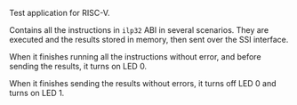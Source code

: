 Test application for RISC-V.

Contains all the instructions in `ilp32` ABI in several scenarios. They are executed
and the results stored in memory, then sent over the SSI interface.

When it finishes running all the instructions without error, and before sending the results, it
turns on LED 0.

When it finishes sending the results without errors, it turns off LED 0 and turns on LED 1.

